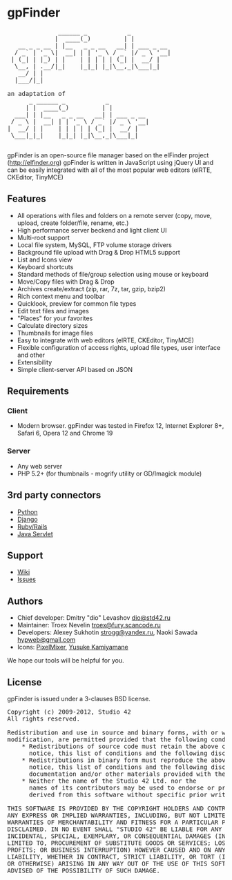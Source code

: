 gpFinder
========

<pre>
              ______ _           _
             |  ____(_)         | |
   __ _ _ __ | |__   _ _ __   __| | ___ _ __
  / _` | '_ \|  __| | | '_ \ / _` |/ _ \ '__|
 | (_| | |_) | |    | | | | | (_| |  __/ |
  \__, | .__/|_|    |_|_| |_|\__,_|\___|_|
   __/ | |
  |___/|_|

an adaptation of
      _ ______ _           _
     | |  ____(_)         | |
  ___| | |__   _ _ __   __| | ___ _ __
 / _ \ |  __| | | '_ \ / _` |/ _ \ '__|
|  __/ | |    | | | | | (_| |  __/ |
 \___|_|_|    |_|_| |_|\__,_|\___|_|

</pre>

gpFinder is an open-source file manager based on the elFinder project (http://elfinder.org)
gpFinder is written in JavaScript using jQuery UI and can be easily integrated with all of the
most popular web editors (elRTE, CKEditor, TinyMCE)


Features
--------

 * All operations with files and folders on a remote server (copy, move,
   upload, create folder/file, rename, etc.)
 * High performance server beckend and light client UI
 * Multi-root support
 * Local file system, MySQL, FTP volume storage drivers
 * Background file upload with Drag & Drop HTML5 support
 * List and Icons view
 * Keyboard shortcuts
 * Standard methods of file/group selection using mouse or keyboard
 * Move/Copy files with Drag & Drop
 * Archives create/extract (zip, rar, 7z, tar, gzip, bzip2)
 * Rich context menu and toolbar
 * Quicklook, preview for common file types
 * Edit text files and images
 * "Places" for your favorites
 * Calculate directory sizes
 * Thumbnails for image files
 * Easy to integrate with web editors (elRTE, CKEditor, TinyMCE)
 * Flexible configuration of access rights, upload file types, user interface
   and other
 * Extensibility
 * Simple client-server API based on JSON


Requirements
------------

### Client
 * Modern browser. gpFinder was tested in Firefox 12, Internet Explorer 8+,
   Safari 6, Opera 12 and Chrome 19

### Server
 * Any web server
 * PHP 5.2+ (for thumbnails - mogrify utility or GD/Imagick module)


3rd party connectors
--------------------
 * [Python](https://github.com/Studio-42/elfinder-python)
 * [Django](https://github.com/mikery/django-elfinder)
 * [Ruby/Rails](https://github.com/phallstrom/el_finder)
 * [Java Servlet](https://github.com/Studio-42/elfinder-servlet)


Support
-------
 * [Wiki](https://github.com/oyejorge/gpFinder/wiki)
 * [Issues](https://github.com/oyejorge/gpFinder/issues)


Authors
-------

 * Chief developer: Dmitry "dio" Levashov <dio@std42.ru>
 * Maintainer: Troex Nevelin <troex@fury.scancode.ru>
 * Developers: Alexey Sukhotin <strogg@yandex.ru>, Naoki Sawada <hypweb@gmail.com>
 * Icons: [PixelMixer](http://pixelmixer.ru), [Yusuke Kamiyamane](http://p.yusukekamiyamane.com)

We hope our tools will be helpful for you.


License
-------

gpFinder is issued under a 3-clauses BSD license.

<pre>
Copyright (c) 2009-2012, Studio 42
All rights reserved.

Redistribution and use in source and binary forms, with or without
modification, are permitted provided that the following conditions are met:
    * Redistributions of source code must retain the above copyright
      notice, this list of conditions and the following disclaimer.
    * Redistributions in binary form must reproduce the above copyright
      notice, this list of conditions and the following disclaimer in the
      documentation and/or other materials provided with the distribution.
    * Neither the name of the Studio 42 Ltd. nor the
      names of its contributors may be used to endorse or promote products
      derived from this software without specific prior written permission.

THIS SOFTWARE IS PROVIDED BY THE COPYRIGHT HOLDERS AND CONTRIBUTORS "AS IS" AND
ANY EXPRESS OR IMPLIED WARRANTIES, INCLUDING, BUT NOT LIMITED TO, THE IMPLIED
WARRANTIES OF MERCHANTABILITY AND FITNESS FOR A PARTICULAR PURPOSE ARE
DISCLAIMED. IN NO EVENT SHALL "STUDIO 42" BE LIABLE FOR ANY DIRECT, INDIRECT,
INCIDENTAL, SPECIAL, EXEMPLARY, OR CONSEQUENTIAL DAMAGES (INCLUDING, BUT NOT
LIMITED TO, PROCUREMENT OF SUBSTITUTE GOODS OR SERVICES; LOSS OF USE, DATA, OR
PROFITS; OR BUSINESS INTERRUPTION) HOWEVER CAUSED AND ON ANY THEORY OF
LIABILITY, WHETHER IN CONTRACT, STRICT LIABILITY, OR TORT (INCLUDING NEGLIGENCE
OR OTHERWISE) ARISING IN ANY WAY OUT OF THE USE OF THIS SOFTWARE, EVEN IF
ADVISED OF THE POSSIBILITY OF SUCH DAMAGE.
</pre>
